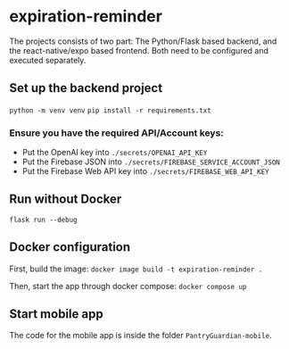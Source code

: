 # expiration-reminder

The projects consists of two part: The Python/Flask based backend, and the react-native/expo
based frontend. Both need to be configured and executed separately.

## Set up the backend project
`python -m venv venv`
`pip install -r requirements.txt`

### Ensure you have the required API/Account keys:
- Put the OpenAI key into `./secrets/OPENAI_API_KEY`
- Put the Firebase JSON into `./secrets/FIREBASE_SERVICE_ACCOUNT_JSON`
- Put the Firebase Web API key into `./secrets/FIREBASE_WEB_API_KEY`

## Run without Docker
`flask run --debug`

## Docker configuration
First, build the image:
```docker image build -t expiration-reminder .```

Then, start the app through docker compose:
```docker compose up```

## Start mobile app
The code for the mobile app is inside the folder `PantryGuardian-mobile`.